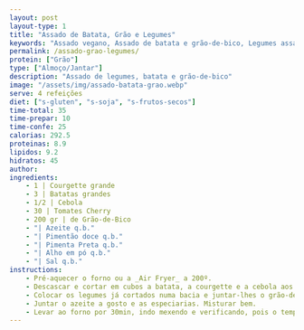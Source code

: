 ```yaml
---
layout: post
layout-type: 1
title: "Assado de Batata, Grão e Legumes"
keywords: "Assado vegano, Assado de batata e grão-de-bico, Legumes assados no forno, Receita vegana com grão-de-bico, Prato principal saudável, Legumes assados com especiarias, Prato principal vegano fácil e saudável, Legumes assados na Air Fryer, Refeições saudáveis com legumes assados, Como fazer legumes assados deliciosos"
permalink: /assado-grao-legumes/
protein: ["Grão"]
type: ["Almoço/Jantar"]
description: "Assado de legumes, batata e grão-de-bico"
image: "/assets/img/assado-batata-grao.webp"
serve: 4 refeições
diet: ["s-gluten", "s-soja", "s-frutos-secos"]
time-total: 35
time-prepar: 10
time-confe: 25
calorias: 292.5
proteinas: 8.9
lipidos: 9.2
hidratos: 45
author: 
ingredients:
    - 1 | Courgette grande
    - 3 | Batatas grandes
    - 1/2 | Cebola
    - 30 | Tomates Cherry
    - 200 gr | de Grão-de-Bico
    - "| Azeite q.b."
    - "| Pimentão doce q.b."
    - "| Pimenta Preta q.b."
    - "| Alho em pó q.b."
    - "| Sal q.b."
instructions:
    - Pré-aquecer o forno ou a _Air Fryer_ a 200º.
    - Descascar e cortar em cubos a batata, a courgette e a cebola aos cubos. Cortar os tomates cherry em metades.
    - Colocar os legumes já cortados numa bacia e juntar-lhes o grão-de-bico.
    - Juntar o azeite a gosto e as especiarias. Misturar bem.
    - Levar ao forno por 30min, indo mexendo e verificando, pois o tempo de confeção pode variar.
---
```

